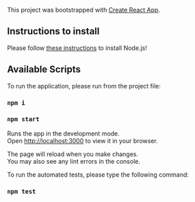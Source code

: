 This project was bootstrapped with [Create React App](https://github.com/facebook/create-react-app).

## Instructions to install

Please follow [these instructions](https://nodejs.org/en/learn/getting-started/how-to-install-nodejs) to install Node.js!

## Available Scripts

To run the application, please run from the project file:

### `npm i`
### `npm start`

Runs the app in the development mode.\
Open [http://localhost:3000](http://localhost:3000) to view it in your browser.

The page will reload when you make changes.\
You may also see any lint errors in the console.

To run the automated tests, please type the following command:

### `npm test`